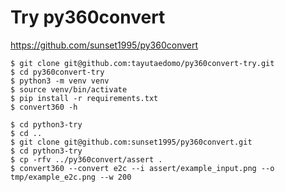 # Try py360convert
https://github.com/sunset1995/py360convert

```
$ git clone git@github.com:tayutaedomo/py360convert-try.git
$ cd py360convert-try
$ python3 -m venv venv
$ source venv/bin/activate
$ pip install -r requirements.txt
$ convert360 -h
```

```
$ cd python3-try
$ cd ..
$ git clone git@github.com:sunset1995/py360convert.git
$ cd python3-try
$ cp -rfv ../py360convert/assert .
$ convert360 --convert e2c --i assert/example_input.png --o tmp/example_e2c.png --w 200
```

